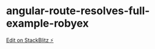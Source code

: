 # angular-route-resolves-full-example-robyex

[Edit on StackBlitz ⚡️](https://stackblitz.com/edit/angular-route-resolves-full-example-robyex)